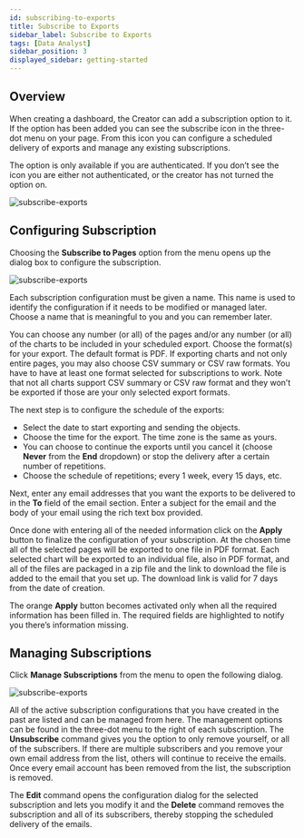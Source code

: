 ```yaml
---
id: subscribing-to-exports
title: Subscribe to Exports
sidebar_label: Subscribe to Exports
tags: [Data Analyst]
sidebar_position: 3
displayed_sidebar: getting-started
---
```


<div style={{textAlign: "justify"}}>


## Overview

When creating a dashboard, the Creator can add a subscription option to it. If the option has been added you can see the subscribe icon in the three-dot menu on your page. From this icon you can configure a scheduled delivery of exports and manage any existing subscriptions. 

The option is only available if you are authenticated. If you don’t see the icon you are either not authenticated, or the creator has not turned the option on.

![subscribe-exports](https://s3.amazonaws.com/cdn.qrvey.com/documentation_assets/ui-docs/subscription/subscription-exports/subscription_1.png#thumbnail-40)



## Configuring Subscription
Choosing the **Subscribe to Pages** option from the menu opens up the dialog box to configure the subscription.

![subscribe-exports](https://s3.amazonaws.com/cdn.qrvey.com/documentation_assets/ui-docs/subscription/subscription-exports/subscription-nv.png#thumbnail) 

Each subscription configuration must be given a name. This name is used to identify the configuration if it needs to be modified or managed later. Choose a name that is meaningful to you and you can remember later.

You can choose any number (or all) of the pages and/or any number (or all) of the charts to be included in your scheduled export. 
Choose the format(s) for your export. The default format is PDF. If exporting charts and not only entire pages, you may also choose CSV summary or CSV raw formats. You have to have at least one format selected for subscriptions to work. Note that not all charts support CSV summary or CSV raw format and they won’t be exported if those are your only selected export formats.


The next step is to configure the schedule of the exports:
* Select the date to start exporting and sending the objects. 
* Choose the time for the export. The time zone is the same as yours.
* You can choose to continue the exports until you cancel it (choose **Never** from the **End** dropdown) or stop the delivery after a certain number of repetitions.
* Choose the schedule of repetitions; every 1 week, every 15 days, etc.

Next, enter any email addresses that you want the exports to be delivered to in the **To** field of the email section. Enter a subject for the email and the body of your email using the rich text box provided.

Once done with entering all of the needed information click on the **Apply** button to finalize the configuration of your subscription.
At the chosen time all of the selected pages will be exported to one file in PDF format. Each selected chart will be exported to an individual file, also in PDF format, and all of the files are packaged in a zip file and the link to download the file is added to the email that you set up. The download link is valid for 7 days from the date of creation.

The orange **Apply** button becomes activated only when all the required information has been filled in. The required fields are highlighted to notify you there’s information missing. 


## Managing Subscriptions

Click **Manage Subscriptions** from the menu to open the following dialog.

![subscribe-exports](https://s3.amazonaws.com/cdn.qrvey.com/documentation_assets/ui-docs/subscription/subscription-exports/subscription_3.png#thumbnail-60)

All of the active subscription configurations that you have created in the past are listed and can be managed from here. The management options can be found in the three-dot menu to the right of each subscription. 
The **Unsubscribe** command gives you the option to only remove yourself, or all of the subscribers. If there are multiple subscribers and you remove your own email address from the list, others will continue to receive the emails. Once every email account has been removed from the list, the subscription is removed.

The **Edit** command opens the configuration dialog for the selected subscription and lets you modify it and the **Delete** command removes the subscription and all of its subscribers, thereby stopping the scheduled delivery of the emails.



</div>










